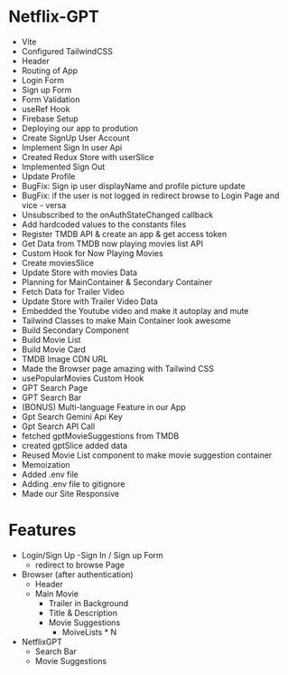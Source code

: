 # Netflix-GPT

- Vite 
- Configured TailwindCSS
- Header
- Routing of App
- Login Form
- Sign up Form
- Form Validation
- useRef Hook
- Firebase Setup
- Deploying our app to prodution
- Create SignUp User Account
- Implement Sign In user Api
- Created Redux Store with userSlice
- Implemented Sign Out
- Update Profile
- BugFix: Sign ip user displayName and profile picture update
- BugFix: if the user is not logged in redirect browse to Login Page and vice - versa
- Unsubscribed to the onAuthStateChanged callback
- Add hardcoded values to the constants files
- Register TMDB API & create an app & get access token
- Get Data from TMDB now playing movies list API
- Custom Hook for Now Playing Movies
- Create moviesSlice
- Update Store with movies Data
- Planning for MainContainer & Secondary Container
- Fetch Data for Trailer Video
- Update Store with Trailer Video Data
- Embedded the Youtube video and make it autoplay and mute
- Tailwind Classes to make Main Container look awesome
- Build Secondary Component
- Build Movie List
- Build Movie Card
- TMDB Image CDN URL
- Made the Browser page amazing with Tailwind CSS
- usePopularMovies Custom Hook
- GPT Search Page
- GPT Search Bar
- (BONUS) Multi-language Feature in our App
- Gpt Search Gemini Api Key
- Gpt Search API Call
- fetched gptMovieSuggestions from TMDB
- created gptSlice added data
- Reused Movie List component to make movie suggestion container
- Memoization
- Added .env file
- Adding .env file to gitignore
- Made our Site Responsive

# Features
- Login/Sign Up
    -Sign In / Sign up Form
    - redirect to browse Page
- Browser (after authentication)
    - Header
    - Main Movie
        - Trailer in Background
        - Title & Description
        - Movie Suggestions
            - MoiveLists * N
- NetflixGPT
    - Search Bar
    - Movie Suggestions